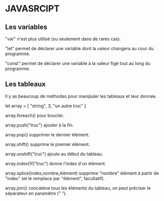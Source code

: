 # JAVASRCIPT

## Les variables

"var" n'est plus utilisé (ou seulement dans de rares cas).

"let" permet de déclarer une variable dont la valeur changera au cour du programme.

"const" permet de déclarer une variable à la valeur figé tout au long du programme.

## Les tableaux

Il y as beaucoup de méthodes pour manipuler les tableaux et leur donnée.

let array = [
    "string",
    3,
    "un autre truc"
]

array.foreach() pour boucler.

array.push("truc") ajouter à la fin.

array.pop() supprimer le dernier élément.

array.shift() supprime le premier élément.

array.unshift("truc") ajoute au début du tableau.

array.indexOf("truc") donne l'index d'un élément.

array.splice(index,nombre,élément) supprime "nombre" élément à partir de "index" (et le remplace par "élément", facultatif).

array.join() concaténe tous les éléments du tableau, on peut préciser le séparateur en paramètre (" ").
